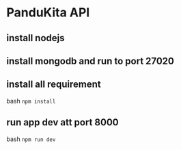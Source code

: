 # PanduKita API

## install nodejs

## install mongodb and run to port 27020

## install all requirement

bash `npm install`

## run app dev att port 8000

bash `npm run dev`

